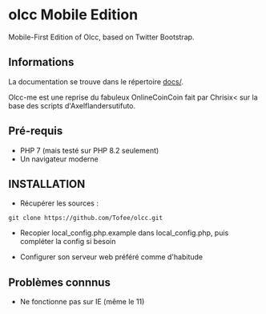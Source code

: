 # olcc Mobile Edition

Mobile-First Edition of Olcc, based on Twitter Bootstrap.

## Informations

La documentation se trouve dans le répertoire [docs/](docs/index.md). 
 
Olcc-me est une reprise du fabuleux OnlineCoinCoin fait par Chrisix< sur la base des scripts d'Axelflandersutifuto.


## Pré-requis

* PHP 7 (mais testé sur PHP 8.2 seulement)
* Un navigateur moderne

## INSTALLATION

* Récupérer les sources :

`git clone https://github.com/Tofee/olcc.git`

* Recopier local_config.php.example dans local_config.php, puis compléter la config si besoin

* Configurer son serveur web préféré comme d'habitude

## Problèmes connnus

* Ne fonctionne pas sur IE (même le 11)

